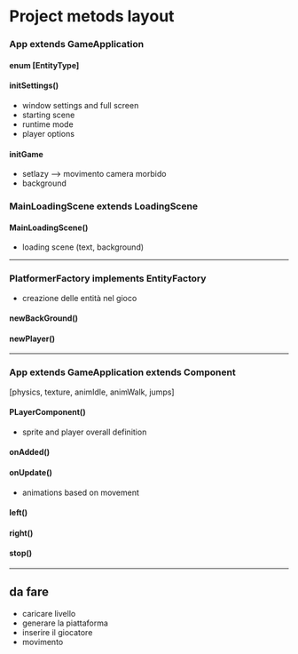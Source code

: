 # Project metods layout

### App extends GameApplication

#### enum [EntityType]

#### initSettings()

* window settings and full screen
* starting scene
* runtime mode
* player options

#### initGame
* setlazy --> movimento camera morbido
* background



### MainLoadingScene extends LoadingScene

#### MainLoadingScene()
* loading scene (text, background)

---

### PlatformerFactory implements EntityFactory
* creazione delle entità nel gioco
#### newBackGround()

#### newPlayer()

---

### App extends GameApplication extends Component
[physics, texture, animIdle, animWalk, jumps]

#### PLayerComponent()
* sprite and player overall definition

#### onAdded()

#### onUpdate()
* animations based on movement

#### left()

#### right()

#### stop()

---

## da fare
* caricare livello
* generare la piattaforma
* inserire il giocatore
* movimento
